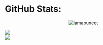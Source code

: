 # GitHub Stats:
<p align="center"> <img src="https://komarev.com/ghpvc/?username=iamapuneet&label=Profile%20views&color=0e75b6&style=flat" alt="iamapuneet" /> </p>

![](https://nirzak-streak-stats.vercel.app/?user=taoos01&theme=default&hide_border=false)<br/>
![](https://github-readme-stats.vercel.app/api/top-langs/?username=taoos01&theme=default&hide_border=false&include_all_commits=false&count_private=false&layout=compact)

<!-- <div align="center"> -->
 <!--  <img src="https://profile-readme-generator.com/assets/snake.svg" alt="Snake animation" /> -->
<!-- </div> -->
